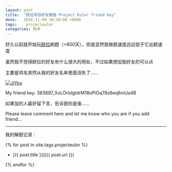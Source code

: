 ```yaml
---
layout: post
title:  "欧拉项目好友键值 Project Eulor friend key"
date:   2016-11-08 10:58:00 +0800
tags:    projecteulor
categories: 技术
---
```

好久以前就开始玩[欧拉](https://projecteuler.net/)刷题（>800天），但是显然我做题速度远远低于它出题速度

虽然我不觉得欧拉的好友有什么很大的用处，不过如果想加我好友的可以点

主要是鸡毛突然从我的好友名单里面消失了……

<!--more-->

[![JiYou](https://projecteuler.net/profile/jiyou.png)](https://projecteuler.net/)

My friend key: 383897_XvLOrlslgldrM18oPiOq78s9eq6mUa4B

如果加的人最好留下言，告诉我你是谁……

Please leave comment here and let me know who you are if you add friend...

--------
我的解题记录：

{% for post in site.tags.projecteulor %}
- [{{ post.title }}]({{ post.url }})

{% endfor %}
